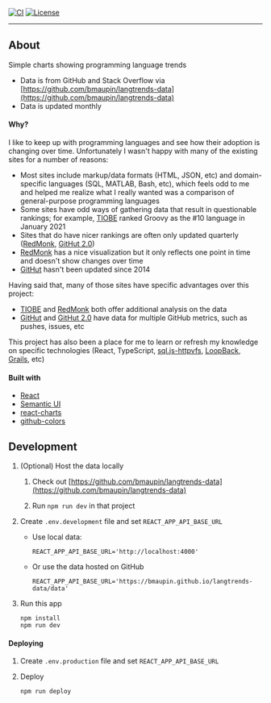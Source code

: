 [![CI](https://github.com/bmaupin/langtrends/workflows/CI/badge.svg)](https://github.com/bmaupin/langtrends/actions)
[![License](https://img.shields.io/badge/license-MIT-blue.svg)](https://github.com/bmaupin/langtrends/blob/master/LICENSE)

---

## About

Simple charts showing programming language trends

- Data is from GitHub and Stack Overflow via [https://github.com/bmaupin/langtrends-data](https://github.com/bmaupin/langtrends-data)
- Data is updated monthly

#### Why?

I like to keep up with programming languages and see how their adoption is changing over time. Unfortunately I wasn't happy with many of the existing sites for a number of reasons:

- Most sites include markup/data formats (HTML, JSON, etc) and domain-specific languages (SQL, MATLAB, Bash, etc), which feels odd to me and helped me realize what I really wanted was a comparison of general-purpose programming languages
- Some sites have odd ways of gathering data that result in questionable rankings; for example, [TIOBE](https://www.tiobe.com/tiobe-index/) ranked Groovy as the #10 language in January 2021
- Sites that do have nicer rankings are often only updated quarterly ([RedMonk](https://redmonk.com/sogrady/category/programming-languages/), [GitHut 2.0](https://madnight.github.io/githut/))
- [RedMonk](https://redmonk.com/sogrady/category/programming-languages/) has a nice visualization but it only reflects one point in time and doesn't show changes over time
- [GitHut](https://githut.info/) hasn't been updated since 2014

Having said that, many of those sites have specific advantages over this project:

- [TIOBE](https://www.tiobe.com/tiobe-index/) and [RedMonk](https://redmonk.com/sogrady/category/programming-languages/) both offer additional analysis on the data
- [GitHut](https://githut.info/) and [GitHut 2.0](https://madnight.github.io/githut/) have data for multiple GitHub metrics, such as pushes, issues, etc

This project has also been a place for me to learn or refresh my knowledge on specific technologies (React, TypeScript, [sql.js-httpvfs](https://github.com/bmaupin/langtrends-data/tree/store-data-in-sqlite), [LoopBack](https://github.com/bmaupin/langtrends-api), [Grails](https://github.com/bmaupin/junkpile/tree/main/groovy/grails-test), etc)

#### Built with

- [React](https://reactjs.org/)
- [Semantic UI](https://react.semantic-ui.com/)
- [react-charts](https://github.com/tannerlinsley/react-charts)
- [github-colors](https://github.com/IonicaBizau/github-colors)

## Development

1. (Optional) Host the data locally

   1. Check out [https://github.com/bmaupin/langtrends-data](https://github.com/bmaupin/langtrends-data)

   1. Run `npm run dev` in that project

1. Create `.env.development` file and set `REACT_APP_API_BASE_URL`

   - Use local data:

     `REACT_APP_API_BASE_URL='http://localhost:4000'`

   - Or use the data hosted on GitHub

     `REACT_APP_API_BASE_URL='https://bmaupin.github.io/langtrends-data/data'`

1. Run this app

   ```
   npm install
   npm run dev
   ```

#### Deploying

1. Create `.env.production` file and set `REACT_APP_API_BASE_URL`

1. Deploy

   ```
   npm run deploy
   ```
